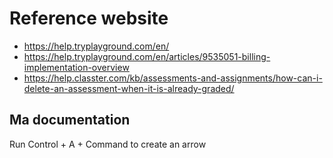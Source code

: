 # Reference website

- https://help.tryplayground.com/en/
- https://help.tryplayground.com/en/articles/9535051-billing-implementation-overview
- https://help.classter.com/kb/assessments-and-assignments/how-can-i-delete-an-assessment-when-it-is-already-graded/

## Ma documentation

Run Control + A + Command to create an arrow
